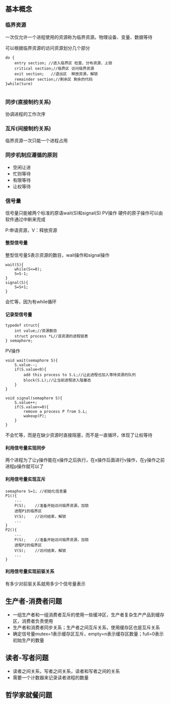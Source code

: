 ## 基本概念
### 临界资源
一次仅允许一个进程使用的资源称为临界资源。物理设备、变量、数据等待

可以根据临界资源的访问资源划分几个部分
```
do {
    entry section; //进入临界区 检查、分布资源、上锁
    critical section;//临界区 访问临界资源
    exit section;   //退出区  释放资源，解锁
    remainder section;//剩余区 剩余的代码
}while(ture)


```
### 同步(直接制约关系)
协调进程的工作次序

### 互斥(间接制约关系)
临界资源一次只能一个进程占用

### 同步机制应遵循的原则
- 空闲让进  
- 忙则等待
- 有限等待
- 让权等待

### 信号量
信号量只能被两个标准的原语wait(S)和signal(S) PV操作
硬件的原子操作可以由软件通过中断来完成

P:申请资源，V：释放资源

#### 整型信号量
整型信号量S表示资源的数目，wait操作和signal操作
```
wait(S){
    while(S<=0);
    S=S-1;
}
signal(S){
    S=S+1;
}
```
会忙等，因为有while循环
#### 记录型信号量
```
typedef struct{
    int value;//资源数目
    struct process *L//该资源的进程链表
} semaphore;
```
PV操作

```
void wait(semaphore S){
    S.value--;
    if(S.value<0){
        add this process to S.L;//让此进程也加入等待资源的队列
        block(S.L);//让当前进程进入阻塞态
    }
}
```

```
void signal(semaphore S){
    S.value++;
    if(S.value<=0){
        remove a process P from S.L;
        wakeup(P);
    }
}
```
不会忙等，而是在缺少资源时直接阻塞，而不是一直循环，体现了让权等待

#### 利用信号量实现同步
两个进程为了让y操作能在x操作之后执行，在x操作后面进行v操作，在y操作之前进程p操作就可以了
#### 利用信号量实现互斥
```
semaphore S=1; //初始化信息量
P1(){
    ...
    P(S);    //准备开始访问临界资源，加锁
    进程P1的临界区
    V(S);    //访问结束，解锁
    ...
}
P2(){
    ...
    P(S);    //准备开始访问临界资源，加锁
    进程P2的临界区
    V(S);    //访问结束，解锁
    ...
}
```
#### 利用信号量实现前驱关系
有多少对前驱关系就用多少个信号量表示
## 生产者-消费者问题
- 一组生产者和一组消费者互斥的使用一些缓冲区，生产者复杂生产产品到缓存区，消费者负责使用
- 生产者和消费者同步关系；生产者之间互斥关系，使用缓存区也是互斥关系
- 确定信号量mutex=1表示缓存区互斥，empty=n表示缓存区数量；full=0表示初始生产的数量



## 读者-写者问题
- 读者之间关系，写者之间关系，读者和写者之间的关系
- 需要一个计数器来记录读者进程的数量


## 哲学家就餐问题
